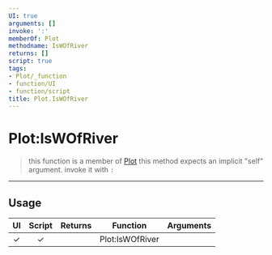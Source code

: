 ```yaml
---
UI: true
arguments: []
invoke: ':'
memberOf: Plot
methodname: IsWOfRiver
returns: []
script: true
tags:
- Plot/_function
- function/UI
- function/script
title: Plot.IsWOfRiver
---
```

# Plot:IsWOfRiver
> this function is a member of [Plot](civ-6/lua/Plot.md)
> this method expects an implicit "self" argument. invoke it with `:`
-----
## Usage
|  UI | Script | Returns | Function | Arguments |
|:---:|:------:|-------:|:--------:|:---------|
|✓|✓||Plot:IsWOfRiver||

